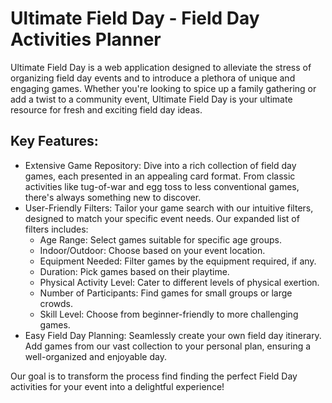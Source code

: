 # Ultimate Field Day - Field Day Activities Planner

Ultimate Field Day is a web application designed to alleviate the stress of organizing field day events and to introduce a plethora of unique and engaging games. Whether you're looking to spice up a family gathering or add a twist to a community event, Ultimate Field Day is your ultimate resource for fresh and exciting field day ideas.

## Key Features:

- Extensive Game Repository: Dive into a rich collection of field day games, each presented in an appealing card format. From classic activities like tug-of-war and egg toss to less conventional games, there's always something new to discover.
- User-Friendly Filters: Tailor your game search with our intuitive filters, designed to match your specific event needs. Our expanded list of filters includes:
  - Age Range: Select games suitable for specific age groups.
  - Indoor/Outdoor: Choose based on your event location.
  - Equipment Needed: Filter games by the equipment required, if any.
  - Duration: Pick games based on their playtime.
  - Physical Activity Level: Cater to different levels of physical exertion.
  - Number of Participants: Find games for small groups or large crowds.
  - Skill Level: Choose from beginner-friendly to more challenging games.
- Easy Field Day Planning: Seamlessly create your own field day itinerary. Add games from our vast collection to your personal plan, ensuring a well-organized and enjoyable day.

Our goal is to transform the process find finding the perfect Field Day activities for your event into a delightful experience!
